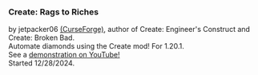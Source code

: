 ### Create: Rags to Riches   
by jetpacker06 [(CurseForge)](https://legacy.curseforge.com/members/jetpacker06/projects), author of Create: Engineer's Construct and Create: Broken Bad.   
Automate diamonds using the Create mod! For 1.20.1.   
See a [demonstration on YouTube!](https://youtu.be/jdOqDr02ZCo)   
Started 12/28/2024.
